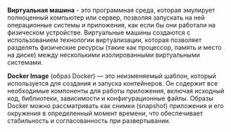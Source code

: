 **Виртуальная машина** - это программная среда, которая эмулирует полноценный компьютер или сервер, позволяя запускать на ней операционные системы и приложения, как если бы они работали на физическом устройстве. Виртуальные машины создаются с использованием технологии виртуализации, которая позволяет разделять физические ресурсы (такие как процессор, память и место на диске) между несколькими изолированными виртуальными системами.

**Docker Image** (образ Docker) — это неизменяемый шаблон, который используется для создания и запуска контейнеров. Он содержит все необходимые компоненты для работы приложения, включая исходный код, библиотеки, зависимости и конфигурационные файлы. Образы Docker можно рассматривать как снимки (snapshot) приложения и его окружения в определенный момент времени, что обеспечивает стабильность и согласованность при развертывании.

